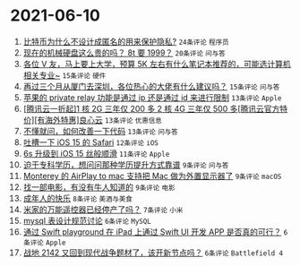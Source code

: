 # 2021-06-10

1. [比特币为什么不设计成匿名的用来保护隐私?](https://www.v2ex.com/t/782546) `24条评论` `程序员`
1. [现在的机械硬盘这么贵的吗？ 8t 要 1999？](https://www.v2ex.com/t/782557) `20条评论` `问与答`
1. [各位 V 友，马上要上大学，预算 5K 左右有什么笔记本推荐的，可能选计算机相关专业~](https://www.v2ex.com/t/782549) `15条评论` `硬件`
1. [再过三个月从厦门去深圳，各位热心的大佬有什么建议吗？](https://www.v2ex.com/t/782548) `15条评论` `问与答`
1. [苹果的 private relay 功能是通过 ip 还是通过 id 来进行限制](https://www.v2ex.com/t/782547) `13条评论` `Apple`
1. [[腾讯云一折起]1 核 2G 三年仅 200 多 2 核 4G 三年仅 500 多[腾讯云官方特价][有海外特惠]良心云](https://www.v2ex.com/t/782544) `13条评论` `优惠信息`
1. [不懂就问，如何改善一下代码](https://www.v2ex.com/t/782537) `13条评论` `问与答`
1. [吐槽一下 iOS 15 的 Safari](https://www.v2ex.com/t/782534) `12条评论` `iOS`
1. [6s 升级到 iOS 15 丝般顺滑](https://www.v2ex.com/t/782545) `11条评论` `Apple`
1. [迫于专科学历，想问问那种学历提升方式靠谱](https://www.v2ex.com/t/782568) `9条评论` `问与答`
1. [Monterey 的 AirPlay to mac 支持把 Mac 做为外置显示器了](https://www.v2ex.com/t/782561) `9条评论` `macOS`
1. [找一部电影，有没有牛人知道的](https://www.v2ex.com/t/782536) `9条评论` `电影`
1. [成年人的快乐](https://www.v2ex.com/t/782572) `8条评论` `美酒与美食`
1. [米家的万能遥控器已经停产了吗？](https://www.v2ex.com/t/782538) `7条评论` `小米`
1. [mysql 表设计规范讨论](https://www.v2ex.com/t/782576) `6条评论` `MySQL`
1. [通过 Swift playground 在 iPad 上通过 Swift UI 开发 APP 是否真的可行？](https://www.v2ex.com/t/782558) `6条评论` `Apple`
1. [战地 2142 又回到现代战争题材了，该开新节点吗？](https://www.v2ex.com/t/782543) `6条评论` `Battlefield 4`
